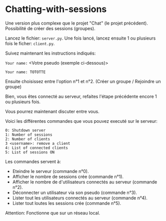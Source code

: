 # Chatting-with-sessions

Une version plus complexe que le projet "Chat" (le projet précédent).
Possibilité de créer des sessions (groupes).

Lancez le fichier: ``server.py``.
Une fois lancé, lancez ensuite 1 ou plusieurs fois le ficher: ``client.py``.

Suivez maintenant les instructions indiqués:
    
   ``Your name:`` <Votre pseudo (exemple ci-dessous)>
    
   ``Your name: TOTOTTE``
   
Ensuite choisissez entre l'option n°1 et n°2. (Créer un groupe / Rejoindre un groupe)

Bien, vous êtes connecté au serveur, refaites l'étape précédente encore 1 ou plusieurs fois.

Vous pourrez maintenant discuter entre vous.


Voici les différentes commandes que vous pouvez executé sur le serveur:

    0: Shutdown server
    1: Number of sessions
    2: Number of clients
    3 <username>: remove a client
    4: List of connected clients
    5: List of sessions ON

Les commandes servent à:

   - Eteindre le serveur (commande n°0).
   - Afficher le nombre de sessions crée (commande n°1).
   - Afficher le nombre de d'utilisateurs connectés au serveur (commande n°2).
   - Déconnecter un utilisateur via son pseudo (commande n°3).
   - Lister tout les utilisateurs connectés au serveur (commande n°4).
   - Lister tout loutes les sessions crée (commande n°5).

Attention: Fonctionne que sur un réseau local.
